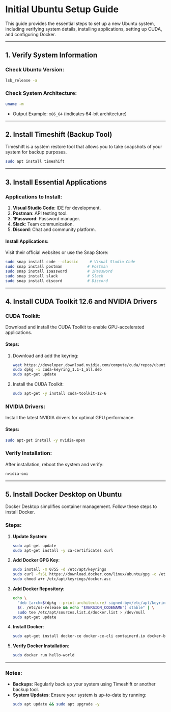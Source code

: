 # **Initial Ubuntu Setup Guide**

This guide provides the essential steps to set up a new Ubuntu system, including verifying system details, installing applications, setting up CUDA, and configuring Docker.

---

## **1. Verify System Information**

### Check Ubuntu Version:
```bash
lsb_release -a
```

### Check System Architecture:
```bash
uname -m
```
- Output Example: `x86_64` (indicates 64-bit architecture)

---

## **2. Install Timeshift (Backup Tool)**

Timeshift is a system restore tool that allows you to take snapshots of your system for backup purposes.

```bash
sudo apt install timeshift
```

---

## **3. Install Essential Applications**

### Applications to Install:
1. **Visual Studio Code**: IDE for development.
2. **Postman**: API testing tool.
3. **1Password**: Password manager.
4. **Slack**: Team communication.
5. **Discord**: Chat and community platform.

#### Install Applications:
Visit their official websites or use the Snap Store:
```bash
sudo snap install code --classic     # Visual Studio Code
sudo snap install postman           # Postman
sudo snap install 1password         # 1Password
sudo snap install slack             # Slack
sudo snap install discord           # Discord
```

---

## **4. Install CUDA Toolkit 12.6 and NVIDIA Drivers**

### CUDA Toolkit:
Download and install the CUDA Toolkit to enable GPU-accelerated applications.

#### Steps:
1. Download and add the keyring:
   ```bash
   wget https://developer.download.nvidia.com/compute/cuda/repos/ubuntu2404/x86_64/cuda-keyring_1.1-1_all.deb
   sudo dpkg -i cuda-keyring_1.1-1_all.deb
   sudo apt-get update
   ```

2. Install the CUDA Toolkit:
   ```bash
   sudo apt-get -y install cuda-toolkit-12-6
   ```

### NVIDIA Drivers:
Install the latest NVIDIA drivers for optimal GPU performance.

#### Steps:
```bash
sudo apt-get install -y nvidia-open
```

### Verify Installation:
After installation, reboot the system and verify:
```bash
nvidia-smi
```

---

## **5. Install Docker Desktop on Ubuntu**

Docker Desktop simplifies container management. Follow these steps to install Docker.

### Steps:
1. **Update System**:
   ```bash
   sudo apt-get update
   sudo apt-get install -y ca-certificates curl
   ```

2. **Add Docker GPG Key**:
   ```bash
   sudo install -m 0755 -d /etc/apt/keyrings
   sudo curl -fsSL https://download.docker.com/linux/ubuntu/gpg -o /etc/apt/keyrings/docker.asc
   sudo chmod a+r /etc/apt/keyrings/docker.asc
   ```

3. **Add Docker Repository**:
   ```bash
   echo \
     "deb [arch=$(dpkg --print-architecture) signed-by=/etc/apt/keyrings/docker.asc] https://download.docker.com/linux/ubuntu \
     $(. /etc/os-release && echo "$VERSION_CODENAME") stable" | \
     sudo tee /etc/apt/sources.list.d/docker.list > /dev/null
   sudo apt-get update
   ```

4. **Install Docker**:
   ```bash
   sudo apt-get install docker-ce docker-ce-cli containerd.io docker-buildx-plugin docker-compose-plugin
   ```

5. **Verify Docker Installation**:
   ```bash
   sudo docker run hello-world
   ```

---

### **Notes:**
- **Backups**: Regularly back up your system using Timeshift or another backup tool.
- **System Updates**: Ensure your system is up-to-date by running:
  ```bash
  sudo apt update && sudo apt upgrade -y
  ```
